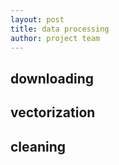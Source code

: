 ```yaml
---
layout: post
title: data processing
author: project team
---
```


## downloading

## vectorization

## cleaning